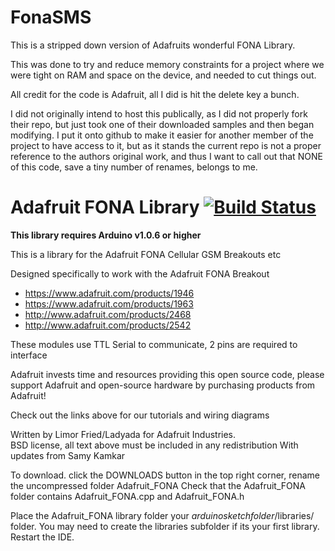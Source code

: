 # FonaSMS

This is a stripped down version of Adafruits wonderful FONA Library.

This was done to try and reduce memory constraints for a project where we were
tight on RAM and space on the device, and needed to cut things out.

All credit for the code is Adafruit, all I did is hit the delete key a bunch.

I did not originally intend to host this publically, as I did not properly fork
their repo, but just took one of their downloaded samples and then began modifying.
I put it onto github to make it easier for another member of the project to have access to it,
but as it stands the current repo is not a proper reference to the authors original work,
and thus I want to call out that NONE of this code, save a tiny number of renames,
belongs to me.

# Adafruit FONA Library [![Build Status](https://secure.travis-ci.org/adafruit/Adafruit_FONA_Library.svg?branch=master)](https://travis-ci.org/adafruit/Adafruit_FONA_Library)

**This library requires Arduino v1.0.6 or higher**

This is a library for the Adafruit FONA Cellular GSM Breakouts etc

Designed specifically to work with the Adafruit FONA Breakout
  * https://www.adafruit.com/products/1946
  * https://www.adafruit.com/products/1963
  * http://www.adafruit.com/products/2468
  * http://www.adafruit.com/products/2542

These modules use TTL Serial to communicate, 2 pins are required to interface

Adafruit invests time and resources providing this open source code,
please support Adafruit and open-source hardware by purchasing
products from Adafruit!

Check out the links above for our tutorials and wiring diagrams

Written by Limor Fried/Ladyada for Adafruit Industries.  
BSD license, all text above must be included in any redistribution
With updates from Samy Kamkar

To download. click the DOWNLOADS button in the top right corner, rename the uncompressed folder Adafruit_FONA
Check that the Adafruit_FONA folder contains Adafruit_FONA.cpp and Adafruit_FONA.h

Place the Adafruit_FONA library folder your *arduinosketchfolder*/libraries/ folder.
You may need to create the libraries subfolder if its your first library. Restart the IDE.

